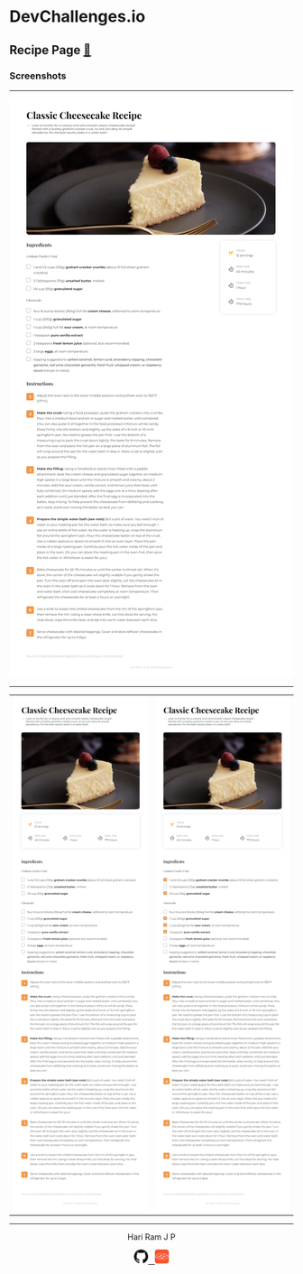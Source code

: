 # DevChallenges.io

## Recipe Page [:link:][link]

### Screenshots

---

<img src="./assets/designs/at1440px.png">

---

<table>
<tr>
<td><img src="./assets/designs/at820px.png" width="300"></td>
<td><img src="./assets/designs/at820i.png" width="300"></td>
</tr>
</table>

---

<!-- HTML content -->

<p align="center">Hari Ram J P</p>
<p align="center"><a href="https://github.com/hariramjp777/" title="GitHub Profile"><img src="./assets/images/github-icon.png" width="25"></a><a href="https://portfolio.devchallenges.io/hariramjp777" title="DevChallenges Profile">&nbsp;&nbsp;&nbsp;<img src="./assets/images/devchallenges.png" style="width: 25px;" width="25"></a></p>

[link]: https://hariramjp777.github.io/frontend-recipe-page/ "Live Site"
